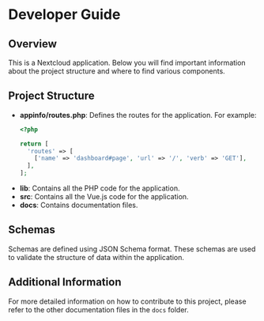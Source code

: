  # Developer Guide

## Overview

This is a Nextcloud application. Below you will find important information about the project structure and where to find various components.

## Project Structure

- **appinfo/routes.php**: Defines the routes for the application. For example:
  ```php
  <?php

  return [
    'routes' => [
      ['name' => 'dashboard#page', 'url' => '/', 'verb' => 'GET'],
    ],
  ];
  ```
- **lib**: Contains all the PHP code for the application.
- **src**: Contains all the Vue.js code for the application.
- **docs**: Contains documentation files.

## Schemas

Schemas are defined using JSON Schema format. These schemas are used to validate the structure of data within the application.

## Additional Information

For more detailed information on how to contribute to this project, please refer to the other documentation files in the `docs` folder.